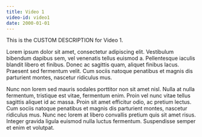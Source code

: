```yaml
---
title: Video 1
video-id: video1
date: 2000-01-01
---
```


This is the CUSTOM DESCRIPTION for Video 1.

Lorem ipsum dolor sit amet, consectetur adipiscing elit. Vestibulum bibendum dapibus sem, vel venenatis tellus euismod a. Pellentesque iaculis blandit libero et finibus. Donec ac sagittis quam, aliquet finibus lacus. Praesent sed fermentum velit. Cum sociis natoque penatibus et magnis dis parturient montes, nascetur ridiculus mus.

Nunc non lorem sed mauris sodales porttitor non sit amet nisl. Nulla at nulla fermentum, tristique est vitae, fermentum enim. Proin vel nunc vitae tellus sagittis aliquet id ac massa. Proin sit amet efficitur odio, ac pretium lectus. Cum sociis natoque penatibus et magnis dis parturient montes, nascetur ridiculus mus. Nunc nec lorem at libero convallis pretium quis sit amet risus. Integer gravida ligula euismod nulla luctus fermentum. Suspendisse semper et enim et volutpat.
